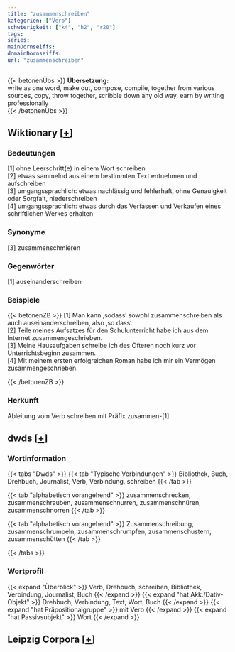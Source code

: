```yaml
---
title: "zusammenschreiben"
kategorien: ["Verb"]
schwierigkeit: ["k4", "h2", "r20"]
tags:
series:
mainDornseiffs:
domainDornseiffs:
url: "zusammenschreiben"
---
```


{{< betonenÜbs >}}
**Übersetzung:**  
write as one word, make out, compose, compile, together from various sources, copy, throw  together, scribble down any old way, earn  by writing professionally  
{{< /betonenÜbs >}}

## Wiktionary [[+](https://de.wiktionary.org/wiki/zusammenschreiben)]

### Bedeutungen
[1] ohne Leerschritt(e) in einem Wort schreiben  
[2] etwas sammelnd aus einem bestimmten Text entnehmen und aufschreiben  
[3] umgangssprachlich: etwas nachlässig und fehlerhaft, ohne Genauigkeit oder Sorgfalt, niederschreiben  
[4] umgangssprachlich: etwas durch das Verfassen und Verkaufen eines schriftlichen Werkes erhalten  

### Synonyme
[3] zusammenschmieren  

### Gegenwörter
[1] auseinanderschreiben  

### Beispiele
{{< betonenZB >}}
[1] Man kann ‚sodass‘ sowohl zusammenschreiben als auch auseinanderschreiben, also ‚so dass‘.  
[2] Teile meines Aufsatzes für den Schulunterricht habe ich aus dem Internet zusammengeschrieben.  
[3] Meine Hausaufgaben schreibe ich des Öfteren noch kurz vor Unterrichtsbeginn zusammen.  
[4] Mit meinem ersten erfolgreichen Roman habe ich mir ein Vermögen zusammengeschrieben.  

{{< /betonenZB >}}
### Herkunft
Ableitung vom Verb schreiben mit Präfix zusammen-[1]  



## dwds [[+](https://www.dwds.de/wb/zusammenschreiben)]

### Wortinformation
{{< tabs "Dwds" >}}
{{< tab "Typische Verbindungen" >}}
Bibliothek, Buch, Drehbuch, Journalist, Verb, Verbindung, schreiben
{{< /tab >}}

{{< tab "alphabetisch vorangehend" >}}
zusammenschrecken, zusammenschrauben, zusammenschnurren, zusammenschnüren, zusammenschnorren
{{< /tab >}}

{{< tab "alphabetisch vorangehend" >}}
Zusammenschreibung, zusammenschrumpeln, zusammenschrumpfen, zusammenschustern, zusammenschütten
{{< /tab >}}

{{< /tabs >}}

### Wortprofil
{{< expand "Überblick" >}} Verb, Drehbuch, schreiben, Bibliothek, Verbindung, Journalist, Buch {{< /expand >}}
{{< expand "hat Akk./Dativ-Objekt" >}} Drehbuch, Verbindung, Text, Wort, Buch {{< /expand >}}
{{< expand "hat Präpositionalgruppe" >}} mit Verb {{< /expand >}}
{{< expand "hat Passivsubjekt" >}} Wort {{< /expand >}}

## Leipzig Corpora [[+](https://corpora.uni-leipzig.de/en/res?word=zusammenschreiben&corpusId=deu_newscrawl-public_2018)]

